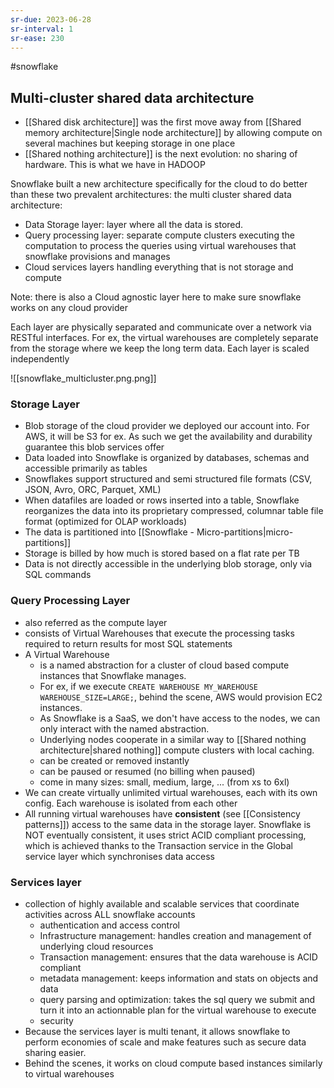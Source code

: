 ```yaml
---
sr-due: 2023-06-28
sr-interval: 1
sr-ease: 230
---
```


#snowflake

## Multi-cluster shared data architecture

- [[Shared disk architecture]] was the first move away from [[Shared memory architecture|Single node architecture]] by allowing compute on several machines but keeping storage in one place
- [[Shared nothing architecture]] is the next evolution: no sharing of hardware. This is what we have in HADOOP

Snowflake built a new architecture specifically for the cloud to do better than these two prevalent architectures: the multi cluster shared data architecture:

- Data Storage layer: layer where all the data is stored.
- Query processing layer: separate compute clusters executing the computation to process the queries using virtual warehouses that snowflake provisions and manages
- Cloud services layers handling everything that is not storage and compute

Note: there is also a Cloud agnostic layer here to make sure snowflake works on any cloud provider

Each layer are physically separated and communicate over a network via RESTful interfaces. For ex, the virtual warehouses are completely separate from the storage where we keep the long term data.
Each layer is scaled independently

![[snowflake_multicluster.png.png]]

### Storage Layer

- Blob storage of the cloud provider we deployed our account into. For AWS, it will be S3 for ex. As such we get the availability and durability guarantee this blob services offer
- Data loaded into Snowflake is organized by databases, schemas and accessible primarily as tables
- Snowflakes support structured and semi structured file formats (CSV, JSON, Avro, ORC, Parquet, XML)
- When datafiles are loaded or rows inserted into a table, Snowflake reorganizes the data into its proprietary compressed, columnar table file format (optimized for OLAP workloads)
- The data is partitioned into [[Snowflake - Micro-partitions|micro-partitions]]
- Storage is billed by how much is stored based on a flat rate per TB
- Data is not directly accessible in the underlying blob storage, only via SQL commands

### Query Processing Layer

- also referred as the compute layer
- consists of Virtual Warehouses that execute the processing tasks required to return results for most SQL statements
- A Virtual Warehouse
  - is a named abstraction for a cluster of cloud based compute instances that Snowflake manages.
  - For ex, if we execute `CREATE WAREHOUSE MY_WAREHOUSE WAREHOUSE_SIZE=LARGE;`, behind the scene, AWS would provision EC2 instances.
  - As Snowflake is a SaaS, we don't have access to the nodes, we can only interact with the named abstraction.
  - Underlying nodes cooperate in a similar way to [[Shared nothing architecture|shared nothing]] compute clusters with local caching.
  - can be created or removed instantly
  - can be paused or resumed (no billing when paused)
  - come in many sizes: small, medium, large, ... (from xs to 6xl)
- We can create virtually unlimited virtual warehouses, each with its own config. Each warehouse is isolated from each other
- All running virtual warehouses have **consistent** (see [[Consistency patterns]]) access to the same data in the storage layer. Snowflake is NOT eventually consistent, it uses strict ACID compliant processing, which is achieved thanks to the Transaction service in the Global service layer which synchronises data access

### Services layer

- collection of highly available and scalable services that coordinate activities across ALL snowflake accounts
  - authentication and access control
  - Infrastructure management: handles creation and management of underlying cloud resources
  - Transaction management: ensures that the data warehouse is ACID compliant
  - metadata management: keeps information and stats on objects and data
  - query parsing and optimization: takes the sql query we submit and turn it into an actionnable plan for the virtual warehouse to execute
  - security
- Because the services layer is multi tenant, it allows snowflake to perform economies of scale and make features such as secure data sharing easier.
- Behind the scenes, it works on cloud compute based instances similarly to virtual warehouses